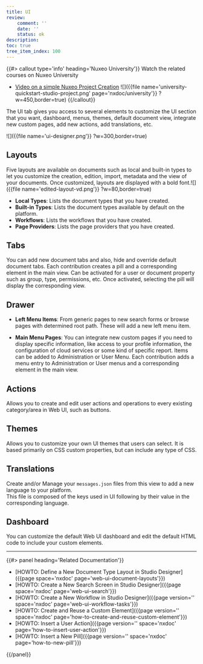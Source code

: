 ```yaml
---
title: UI
review:
    comment: ''
    date: ''
    status: ok
description:
toc: true
tree_item_index: 100
---
```

{{#> callout type='info' heading='Nuxeo University'}}
Watch the related courses on Nuxeo University
- [Video on a simple Nuxeo Project Creation](https://university.nuxeo.com/learn/public/course/view/elearning/144/nuxeo-platform-quickstart-creation-of-a-simple-nuxeo-studio-project)
![]({{file name='university-quickstart-studio-project.png' page='nxdoc/university'}} ?w=450,border=true)
{{/callout}}

The UI tab gives you access to several elements to customize the UI section that you want, dashboard, menus, themes, default document view, integrate new custom pages, add new actions, add translations, etc.

![]({{file name='ui-designer.png'}} ?w=300,border=true)

## Layouts

Five layouts are available on documents such as local and built-in types to let you customize the creation, edition, import, metadata and the view of your documents. Once customized, layouts are displayed with a bold font.![]({{file name='edited-layout-vd.png'}} ?w=80,border=true)

- **Local Types**: Lists the document types that you have created.
- **Built-in Types**: Lists the document types available by default on the platform.
- **Workflows**: Lists the workflows that you have created.
- **Page Providers**: Lists the page providers that you have created.

## Tabs

You can add new document tabs and also, hide and override default document tabs.
Each contribution creates a pill and a corresponding element in the main view. Can be activated for a user or document property such as group, type, permissions, etc.
Once activated, selecting the pill will display the corresponding view.

## Drawer

- **Left Menu Items**: From generic pages to new search forms or browse pages with determined root path. These will add a new left menu item.

- **Main Menu Pages**: You can integrate new custom pages if you need to display specific information, like access to your profile information, the configuration of cloud services or some kind of specific report. Items can be added to Administration or User Menu. Each contribution adds a menu entry to Administration or User menus and a corresponding element in the main view.

## Actions

Allows you to create and edit user actions and operations to every existing category/area in Web UI, such as buttons.

## Themes

Allows you to customize your own UI themes that users can select. It is based primarily on CSS custom properties, but can include any type of CSS.

## Translations

Create and/or Manage your `messages.json` files from this view to add a new language to your platform. </br>
This file is composed of the keys used in UI following by their value in the corresponding language. 

## Dashboard

You can customize the default Web UI dashboard and edit the default HTML code to include your custom elements.

* * *

<div class="row" data-equalizer data-equalize-on="medium"><div class="column medium-6">{{#> panel heading='Related Documentation'}}

- [HOWTO: Define a New Document Type Layout in Studio Designer]({{page space='nxdoc' page='web-ui-document-layouts'}})
- [HOWTO: Create a New Search Screen in Studio Designer]({{page space='nxdoc' page='web-ui-search'}})
- [HOWTO: Create a New Workflow in Studio Designer]({{page version='' space='nxdoc' page='web-ui-workflow-tasks'}})
- [HOWTO: Create and Reuse a Custom Element]({{page version='' space='nxdoc' page='how-to-create-and-reuse-custom-element'}})
- [HOWTO: Insert a User Action]({{page version='' space='nxdoc' page='how-to-insert-user-action'}})
- [HOWTO: Insert a New Pill]({{page version='' space='nxdoc' page='how-to-new-pill'}})

{{/panel}}
</div>
<div class="column medium-6">

</div>
</div>

